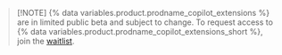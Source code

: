 > [!NOTE] {% data variables.product.prodname_copilot_extensions %} are in limited public beta and subject to change. To request access to {% data variables.product.prodname_copilot_extensions_short %}, join the [waitlist](https://gh.io/join-copilot-extensions).
